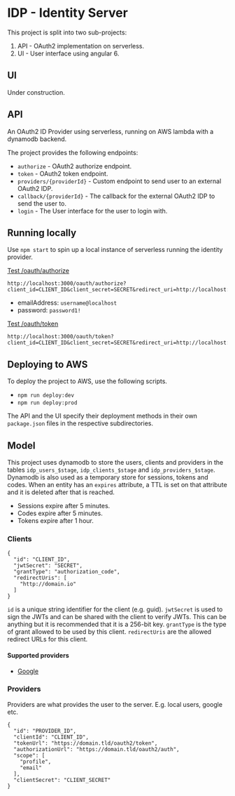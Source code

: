# IDP - Identity Server

This project is split into two sub-projects:

1.  API - OAuth2 implementation on serverless.
2.  UI - User interface using angular 6.

## UI

Under construction.

## API

An OAuth2 ID Provider using serverless, running on AWS lambda with a dynamodb backend.

The project provides the following endpoints:

*   `authorize` - OAuth2 authorize endpoint.
*   `token` - OAuth2 token endpoint.
*   `providers/{providerId}` - Custom endpoint to send user to an external OAuth2 IDP.
*   `callback/{providerId}` - The callback for the external OAuth2 IDP to send the user to.
*   `login` - The User interface for the user to login with.

## Running locally

Use `npm start` to spin up a local instance of serverless running the identity provider.


[Test /oauth/authorize](http://localhost:3000/oauth/authorize?client_id=CLIENT_ID&client_secret=SECRET&redirect_uri=http://localhost:8080&response_type=code&state=youknowwhere)
```
http://localhost:3000/oauth/authorize?client_id=CLIENT_ID&client_secret=SECRET&redirect_uri=http://localhost:8080&response_type=code&state=youknowwhere
```

* emailAddress: `username@localhost`
* password: `password1!`

[Test /oauth/token](http://localhost:3000/oauth/token?client_id=CLIENT_ID&client_secret=SECRET&redirect_uri=http://localhost:8080&grant_type=authorization_code&code=8e8bb450b299b9690b13986bcd645783)
```
http://localhost:3000/oauth/token?client_id=CLIENT_ID&client_secret=SECRET&redirect_uri=http://localhost:8080&grant_type=authorization_code&code=dac486371ae7c7ff43beb61106e3ad3e
```

## Deploying to AWS

To deploy the project to AWS, use the following scripts.

*   `npm run deploy:dev`
*   `npm run deploy:prod`

The API and the UI specify their deployment methods in their own `package.json` files in the respective subdirectories.

## Model

This project uses dynamodb to store the users, clients and providers in the tables `idp_users_$stage`, `idp_clients_$stage` and `idp_providers_$stage`. Dynamodb is also used as a temporary store for sessions, tokens and codes. When an entity has an `expires` attribute, a TTL is set on that attribute and it is deleted after that is reached.

*   Sessions expire after 5 minutes.
*   Codes expire after 5 minutes.
*   Tokens expire after 1 hour.

### Clients

```
{
  "id": "CLIENT_ID",
  "jwtSecret": "SECRET",
  "grantType": "authorization_code",
  "redirectUris": [
    "http://domain.io"
  ]
}
```

`id` is a unique string identifier for the client (e.g. guid).
`jwtSecret` is used to sign the JWTs and can be shared with the client to verify JWTs. This can be anything but it is recommended that it is a 256-bit key.
`grantType` is the type of grant allowed to be used by this client.
`redirectUris` are the allowed redirect URLs for this client.

#### Supported providers

*   [Google](https://console.developers.google.com/apis/credentials)

### Providers

Providers are what provides the user to the server. E.g. local users, google etc.

```
{
  "id": "PROVIDER_ID",
  "clientId": "CLIENT_ID",
  "tokenUrl": "https://domain.tld/oauth2/token",
  "authorizationUrl": "https://domain.tld/oauth2/auth",
  "scope": [
    "profile",
    "email"
  ],
  "clientSecret": "CLIENT_SECRET"
}
```

